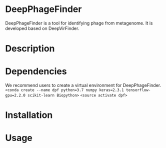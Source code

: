 # DeepPhageFinder
DeepPhageFinder is a tool for identifying phage from metagenome. It is developed based on DeepVirFinder.
# Description
# Dependencies
We recommend users to create a virtual environment for DeepPhageFinder.  
`<conda create --name dpf python=3.7 numpy keras=2.3.1 tensorflow-gpu=2.2.0 scikit-learn Biopython>`
`<source activate dpf>`
# Installation
# Usage
